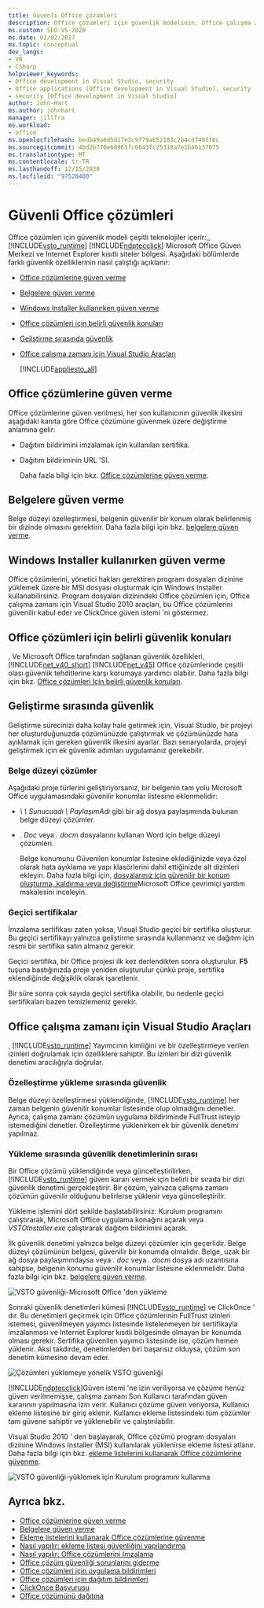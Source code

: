 ```yaml
---
title: Güvenli Office çözümleri
description: Office çözümleri için güvenlik modelinin, Office çalışma zamanı ve ClickOnce için Visual Studio Araçları dahil olmak üzere birkaç teknolojiyi nasıl kullandığını öğrenin.
ms.custom: SEO-VS-2020
ms.date: 02/02/2017
ms.topic: conceptual
dev_langs:
- VB
- CSharp
helpviewer_keywords:
- Office development in Visual Studio, security
- Office applications [Office development in Visual Studio], security
- security [Office development in Visual Studio]
author: John-Hart
ms.author: johnhart
manager: jillfra
ms.workload:
- office
ms.openlocfilehash: bedb49a6d5d17e3c9f79a652183c2b4cd748ff6c
ms.sourcegitcommit: 4bd2b770e60965fc0843fc25318a7e1b46137875
ms.translationtype: MT
ms.contentlocale: tr-TR
ms.lasthandoff: 12/15/2020
ms.locfileid: "97528480"
---
```

# <a name="secure-office-solutions"></a>Güvenli Office çözümleri
  Office çözümleri için güvenlik modeli çeşitli teknolojiler içerir:,, [!INCLUDE[vsto_runtime](../vsto/includes/vsto-runtime-md.md)] [!INCLUDE[ndptecclick](../vsto/includes/ndptecclick-md.md)] Microsoft Office Güven Merkezi ve Internet Explorer kısıtlı siteler bölgesi. Aşağıdaki bölümlerde farklı güvenlik özelliklerinin nasıl çalıştığı açıklanır:

- [Office çözümlerine güven verme](#GrantingTrustToSolutions)

- [Belgelere güven verme](#GrantingTrustToDocuments)

- [Windows Installer kullanırken güven verme](#GrantingTrustWindowsInstaller)

- [Office çözümleri için belirli güvenlik konuları](#Security)

- [Geliştirme sırasında güvenlik](#SecurityDuringDeployment)

- [Office çalışma zamanı için Visual Studio Araçları](#VisualStudioToolsForOfficeRuntime)

  [!INCLUDE[appliesto_all](../vsto/includes/appliesto-all-md.md)]

## <a name="grant-trust-to-office-solutions"></a><a name="GrantingTrustToSolutions"></a> Office çözümlerine güven verme
 Office çözümlerine güven verilmesi, her son kullanıcının güvenlik ilkesini aşağıdaki kanıta göre Office çözümüne güvenmek üzere değiştirme anlamına gelir:

- Dağıtım bildirimini imzalamak için kullanılan sertifika.

- Dağıtım bildiriminin URL 'SI.

  Daha fazla bilgi için bkz. [Office çözümlerine güven verme](../vsto/granting-trust-to-office-solutions.md).

## <a name="grant-trust-to-documents"></a><a name="GrantingTrustToDocuments"></a> Belgelere güven verme
 Belge düzeyi özelleştirmesi, belgenin güvenilir bir konum olarak belirlenmiş bir dizinde olmasını gerektirir. Daha fazla bilgi için bkz. [belgelere güven verme](../vsto/granting-trust-to-documents.md).

## <a name="grant-trust-when-using-windows-installer"></a><a name="GrantingTrustWindowsInstaller"></a> Windows Installer kullanırken güven verme
 Office çözümlerini, yönetici hakları gerektiren program dosyaları dizinine yüklemek üzere bir MSI dosyası oluşturmak için Windows Installer kullanabilirsiniz. Program dosyaları dizinindeki Office çözümleri için, Office çalışma zamanı için Visual Studio 2010 araçları, bu Office çözümlerini güvenilir kabul eder ve ClickOnce güven istemi 'ni göstermez.

## <a name="specific-security-considerations-for-office-solutions"></a><a name="Security"></a> Office çözümleri için belirli güvenlik konuları
 , Ve Microsoft Office tarafından sağlanan güvenlik özellikleri, [!INCLUDE[net_v40_short](../sharepoint/includes/net-v40-short-md.md)] [!INCLUDE[net_v45](../vsto/includes/net-v45-md.md)] Office çözümlerinde çeşitli olası güvenlik tehditlerine karşı korumaya yardımcı olabilir. Daha fazla bilgi için bkz. [Office çözümleri Için belirli güvenlik konuları](../vsto/specific-security-considerations-for-office-solutions.md).

## <a name="security-during-development"></a><a name="SecurityDuringDeployment"></a> Geliştirme sırasında güvenlik
 Geliştirme sürecinizi daha kolay hale getirmek için, Visual Studio, bir projeyi her oluşturduğunuzda çözümünüzde çalıştırmak ve çözümünüzde hata ayıklamak için gereken güvenlik ilkesini ayarlar. Bazı senaryolarda, projeyi geliştirmek için ek güvenlik adımları uygulamanız gerekebilir.

### <a name="document-level-solutions"></a>Belge düzeyi çözümler
 Aşağıdaki proje türlerini geliştiriyorsanız, bir belgenin tam yolu Microsoft Office uygulamasındaki güvenilir konumlar listesine eklenmelidir:

- *\\ \ Sunucuadı \ PaylaşımAdı* gibi bir ağ dosya paylaşımında bulunan belge düzeyi çözümler.

- *. Doc* veya *. docm* dosyalarını kullanan Word için belge düzeyi çözümleri.

  Belge konumunu Güvenilen konumlar listesine eklediğinizde veya özel olarak hata ayıklama ve yapı klasörlerini dahil ettiğinizde alt dizinleri ekleyin. Daha fazla bilgi için, [dosyalarınız için güvenilir bir konum oluşturma, kaldırma veya değiştirme](https://support.office.com/article/Create-remove-or-change-a-trusted-location-for-your-files-f5151879-25ea-4998-80a5-4208b3540a62)Microsoft Office çevrimiçi yardım makalesini inceleyin.

### <a name="temporary-certificates"></a>Geçici sertifikalar
 İmzalama sertifikası zaten yoksa, Visual Studio geçici bir sertifika oluşturur. Bu geçici sertifikayı yalnızca geliştirme sırasında kullanmanız ve dağıtım için resmi bir sertifika satın almanız gerekir.

 Geçici sertifika, bir Office projesi ilk kez derlendikten sonra oluşturulur. **F5** tuşuna bastığınızda proje yeniden oluşturulur çünkü proje, sertifika eklendiğinde değişiklik olarak işaretlenir.

 Bir süre sonra çok sayıda geçici sertifika olabilir, bu nedenle geçici sertifikaları bazen temizlemeniz gerekir.

## <a name="visual-studio-tools-for-office-runtime"></a><a name="VisualStudioToolsForOfficeRuntime"></a> Office çalışma zamanı için Visual Studio Araçları
 , [!INCLUDE[vsto_runtime](../vsto/includes/vsto-runtime-md.md)] Yayımcının kimliğini ve bir özelleştirmeye verilen izinleri doğrulamak için özelliklere sahiptir. Bu izinleri bir dizi güvenlik denetimi aracılığıyla doğrular.

### <a name="security-during-customization-loading"></a>Özelleştirme yükleme sırasında güvenlik
 Belge düzeyi özelleştirmesi yüklendiğinde, [!INCLUDE[vsto_runtime](../vsto/includes/vsto-runtime-md.md)] her zaman belgenin güvenilir konumlar listesinde olup olmadığını denetler. Ayrıca, çalışma zamanı çözümün uygulama bildiriminde FullTrust isteyip istemediğini denetler. Özelleştirme yüklenirken ek bir güvenlik denetimi yapılmaz.

### <a name="sequence-of-security-checks-during-installation"></a>Yükleme sırasında güvenlik denetimlerinin sırası
 Bir Office çözümü yüklendiğinde veya güncelleştirilirken, [!INCLUDE[vsto_runtime](../vsto/includes/vsto-runtime-md.md)] güven kararı vermek için belirli bir sırada bir dizi güvenlik denetimi gerçekleştirir. Bir çözüm, yalnızca çalışma zamanı çözümün güvenilir olduğunu belirlerse yüklenir veya güncelleştirilir.

 Yükleme işlemini dört şekilde başlatabilirsiniz: Kurulum programını çalıştırarak, Microsoft Office uygulama konağını açarak veya *VSTOInstaller.exe* çalıştırarak dağıtım bildirimini açarak.

 İlk güvenlik denetimi yalnızca belge düzeyi çözümler için geçerlidir. Belge düzeyi çözümünün belgesi, güvenilir bir konumda olmalıdır. Belge, uzak bir ağ dosya paylaşımındaysa veya *. doc* veya *. docm* dosya adı uzantısına sahipse, belgenin konumu güvenilir konumlar listesine eklenmelidir. Daha fazla bilgi için bkz. [belgelere güven verme](../vsto/granting-trust-to-documents.md).

 ![VSTO güvenliği-Microsoft Office 'den yükleme](../vsto/media/host-install.png "VSTO güvenliği-Microsoft Office 'den yükleme")

 Sonraki güvenlik denetimleri kümesi [!INCLUDE[vsto_runtime](../vsto/includes/vsto-runtime-md.md)] ve ClickOnce ' dır. Bu denetimleri geçirmek için Office çözümlerinin FullTrust izinleri istemesi, güvenilmeyen yayımcı listesinde listelenmeyen bir sertifikayla imzalanması ve Internet Explorer kısıtlı bölgesinde olmayan bir konumda olması gerekir. Sertifika güvenilen yayımcı listesinde ise, çözüm hemen yüklenir. Aksi takdirde, denetimlerden biri başarısız olduysa, çözüm son denetim kümesine devam eder.

 ![Çözümleri yüklemeye yönelik VSTO güvenliği](../vsto/media/installing.png "Çözümleri yüklemeye yönelik VSTO güvenliği")

 [!INCLUDE[ndptecclick](../vsto/includes/ndptecclick-md.md)]Güven istemi 'ne izin veriliyorsa ve çözüme henüz güven verilmemişse, çalışma zamanı Son Kullanıcı tarafından güven kararının yapılmasına izin verir. Kullanıcı çözüme güven veriyorsa, Kullanıcı ekleme listesine bir giriş eklenir. Kullanıcı ekleme listesindeki tüm çözümler tam güvene sahiptir ve yüklenebilir ve çalıştırılabilir.

 Visual Studio 2010 ' den başlayarak, Office çözümü program dosyaları dizinine Windows Installer (MSI) kullanılarak yüklenirse ekleme listesi atlanır. Daha fazla bilgi için bkz. [ekleme listelerini kullanarak Office çözümlerine güvenme](../vsto/trusting-office-solutions-by-using-inclusion-lists.md).

 ![VSTO güvenliği-yüklemek için Kurulum programını kullanma](../vsto/media/setup-vstoinstaller.png "VSTO güvenliği-yüklemek için Kurulum programını kullanma")

## <a name="see-also"></a>Ayrıca bkz.

- [Office çözümlerine güven verme](../vsto/granting-trust-to-office-solutions.md)
- [Belgelere güven verme](../vsto/granting-trust-to-documents.md)
- [Ekleme listelerini kullanarak Office çözümlerine güvenme](../vsto/trusting-office-solutions-by-using-inclusion-lists.md)
- [Nasıl yapılır: ekleme listesi güvenliğini yapılandırma](../vsto/how-to-configure-inclusion-list-security.md)
- [Nasıl yapılır: Office çözümlerini Imzalama](../vsto/how-to-sign-office-solutions.md)
- [Office çözüm güvenliği sorunlarını giderme](../vsto/troubleshooting-office-solution-security.md)
- [Office çözümleri için uygulama bildirimleri](../vsto/application-manifests-for-office-solutions.md)
- [Office çözümleri için dağıtım bildirimleri](../vsto/deployment-manifests-for-office-solutions.md)
- [ClickOnce Başvurusu](../deployment/clickonce-reference.md)
- [Office çözümünü dağıtma](../vsto/deploying-an-office-solution.md)

